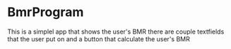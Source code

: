 # BmrProgram
This is a simplel app that shows the user's BMR
there are couple textfields that the user put on
and a button that calculate the user's BMR 

